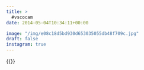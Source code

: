 ```yaml
---
title: >
  #vscocam
date: 2014-05-04T10:34:11+00:00

image: "/img/e08c18d5bd930d653035055db48f709c.jpg"
draft: false
instagram: true
---
```


{{<photo src="/img/e08c18d5bd930d653035055db48f709c.jpg">}}
